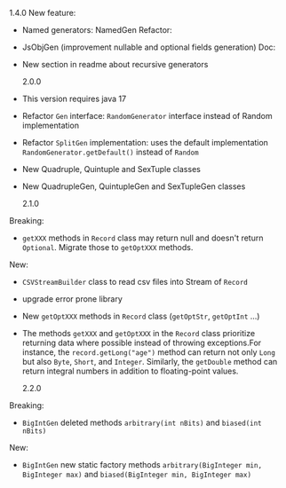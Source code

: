 1.4.0 New feature:

-   Named generators: NamedGen Refactor:
-   JsObjGen (improvement nullable and optional fields generation) Doc:
-   New section in readme about recursive generators

    2.0.0

-   This version requires java 17
-   Refactor `Gen` interface: `RandomGenerator` interface instead of Random implementation
-   Refactor `SplitGen` implementation: uses the default implementation
    `RandomGenerator.getDefault()` instead of `Random`
-   New Quadruple, Quintuple and SexTuple classes
-   New QuadrupleGen, QuintupleGen and SexTupleGen classes

    2.1.0

Breaking:

-   `getXXX` methods in `Record` class may return null and doesn't return `Optional`. Migrate those
    to `getOptXXX` methods.

New:

-   `CSVStreamBuilder` class to read csv files into Stream of `Record`
-   upgrade error prone library
-   New `getOptXXX` methods in `Record` class (`getOptStr`, `getOptInt` ...)
-   The methods `getXXX` and `getOptXXX` in the `Record` class prioritize returning data where
    possible instead of throwing exceptions.For instance, the `record.getLong("age")` method can
    return not only `Long` but also `Byte`, `Short`, and `Integer`. Similarly, the `getDouble`
    method can return integral numbers in addition to floating-point values.

    2.2.0

Breaking:

-   `BigIntGen` deleted methods `arbitrary(int nBits)` and `biased(int nBits)`

New:

-   `BigIntGen` new static factory methods `arbitrary(BigInteger min, BigInteger max)` and
    `biased(BigInteger min, BigInteger max)`
